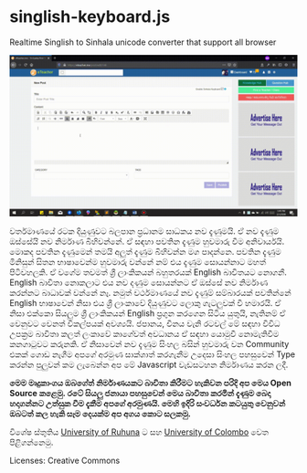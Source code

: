 # singlish-keyboard.js

Realtime Singlish to Sinhala unicode converter that support all browser

![](https://raw.githubusercontent.com/eteacher-me/singlish-keyboard.js/master/example/singlish-keyboard.gif)


වර්තමාණයේ රටක දියුණුවට බලපාන ප්‍රධානම සාධකය නව දැණුමයි. ඒ නව දැණුම ඔස්සේයි නව නිර්මාණ බිහිවන්නේ. ඒ සඳහා පවතින දැණුම හුවමාරු වීම අනිවාර්යයි. මොකද පවතින දැණුමෙන් තමයි අලුත් දැණුම බිහිවන්න මග පාදන්නෙ. පවතින දැණුම මිනිසුන් සිතන භාෂාවෙන්ම හුවමාරු වන්නේ නම් එය දැණුම සොයන්නාට මහත් පිටිවහලකි. ඒ වගේම තවමත් ශ්‍රී ලාංකිකයන් බහුතරයක් English බාවිතයට නොගනී. English බාවිතා නොකලාට එය නව දණුම සොයන්නට ඒ ඔස්සේ නව නිර්මාණ කරන්නට බාධාවක් වන්නේ නෑ. නමුත් වර්ථමාණයේ නව දැණුම් සම්බාරයක් පවතින්නේ English භාෂාවෙන් නිසා එය ශ්‍රී ලාංකාවේ දියුණුවට ලොකු ගැටලුවක් වී හමාරයි. ඒ නිසා එක්කො සියලුම ශ්‍රී ලාංකිකයන් English ප්‍රගුන කරගෙන සිටිය යුතුයි, නැතිනම් ඒ වෙනුවට වෙනත් විකල්පයක් අවශ්‍යයි. ජපානය, චීනය වැනි රටවල් මේ සඳහා විවිධ උපක්‍රම බාවිතා කලත් ලංකාවේ කාගේවත් අවධානය ඒ සඳහා යොමුවී නොමැතිවීම කනගා‍ටුවට කරුනකි. ඒ නිසාවෙන් නව දැණුම සිංහල බසින් හුවමාරු වන Community එකක් ගොඩ නැගීම අපගේ අරමුණ සාක්ශාත් කරගැනීම උදෙසා සිංහල පහසුවෙන් Type කරන්න පුලුවන් කම ලැබෙන්න අප මේ Javascript වැඩසටහන නිර්මාණය කරන ලදී.

**මෙම මෘදුකාංගය ඔබගේත් නිර්මාණයකට බාවිතා කිරීමට හැකිවන පරිදි අප මෙය Open Source කළෙමු. රටේ සියලු ජනායා පහසුවෙන් මෙය බාවිතා කරමින් දැණුම බෙදා හදාගන්නට උත්සුක වීම දැකීම අපගේ අරමුණයි. මෙහි ඉදිරි සංවර්ධන කටයුතු වෙනුවන් ඔබටත් කල හැකි සෑම දෙයක්ම අප අගය කොට සලකමු.**

විශේෂ ස්තුතිය [University of Ruhuna](http://www.ruh.ac.lk/) ට සහ [University of Colombo](http://www.cmb.ac.lk/) වෙත පිළිගන්නෙමු.

Licenses: Creative Commons
